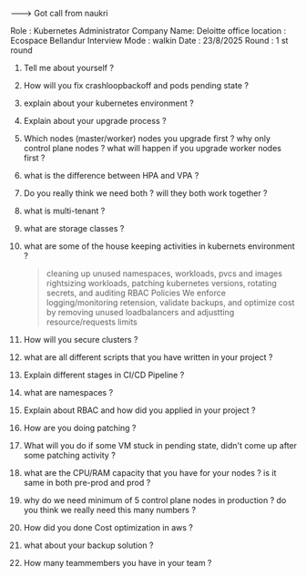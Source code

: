 ---> Got call from naukri

Role : Kubernetes Administrator 
Company Name: Deloitte  office location : Ecospace Bellandur 
Interview Mode : walkin
Date : 23/8/2025 
Round : 1 st round

1. Tell me about yourself ?

2. How will you fix crashloopbackoff and pods pending state ?

3. explain about your kubernetes environment ?

4. Explain about your upgrade process ?

5. Which nodes (master/worker) nodes you upgrade first ? why only control plane nodes ? what will happen if you upgrade worker nodes first ?

6. what is the difference between HPA and VPA ?

7. Do you really think we need both ? will they both work together ?

8. what is multi-tenant ?

9. what are storage classes ?

10. what are some of the house keeping activities in kubernets environment ?

    > cleaning up unused namespaces, workloads, pvcs and images
    > rightsizing workloads, patching kubernetes versions, rotating secrets, and auditing RBAC Policies
    > We enforce logging/monitoring retension, validate backups, and optimize cost by removing unused loadbalancers and adjustting resource/requests limits
    

12. How will you secure clusters ?

13. what are all different scripts that you have written in your project ?

14. Explain different stages in CI/CD Pipeline ?

15. what are namespaces ?

16. Explain about RBAC and how did you applied in your project ?

17. How are you doing patching ?

18. What will you do if some VM stuck in pending state, didn't come up after some patching activity ?

19. what are the CPU/RAM capacity that you have for your nodes ? is it same in both pre-prod and prod ?

20. why do we need minimum of 5 control plane nodes in production ? do you think we really need this many numbers ?

21. How did you done Cost optimization in aws ?

22. what about your backup solution  ?

23. How many teammembers you have in your team ?


